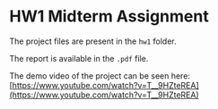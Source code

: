 # HW1 Midterm Assignment

The project files are present in the `hw1` folder.

The report is available in the `.pdf` file.

The demo video of the project can be seen here: [https://www.youtube.com/watch?v=T__9HZteREA](https://www.youtube.com/watch?v=T__9HZteREA)
